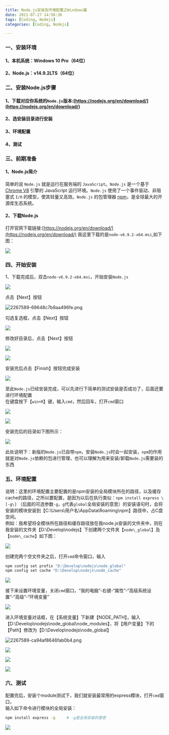 ```yaml
---
title: Node.js安装及环境配置之Windows篇
date: 2021-07-27 14:58:36
tags: [Coding, Nodejs]
categories: [Coding, Nodejs]

---
```


### 一、安装环境

#### 1、本机系统：Windows 10 Pro（64位）  

#### 2、Node.js：v14.9.2LTS（64位）

### 二、安装Node.js步骤

#### 1、下载对应你系统的`Node.js`版本:[https://nodejs.org/en/download/](https://nodejs.org/en/download/)  

#### 2、选安装目录进行安装  

#### 3、环境配置  

#### 4、测试

### 三、前期准备

#### 1、Node.js简介  

简单的说 `Node.js` 就是运行在服务端的 `JavaScript`。`Node.js` 是一个基于 [Chrome V8](https://developers.google.com/v8/) 引擎的 JavaScript 运行环境。`Node.js` 使用了一个事件驱动、非阻塞式 `I/O` 的模型，使其轻量又高效。`Node.js` 的包管理器 [npm](https://www.npmjs.com/)，是全球最大的开源库生态系统。  

#### 2、下载Node.js

打开官网下载链接:[https://nodejs.org/en/download/](https://nodejs.org/en/download/) 我这里下载的是`node-v6.9.2-x64.msi`,如下图：

![](https://s2.loli.net/2023/06/11/3LjmprtsZzcMXCY.png)

### 四、开始安装

1、下载完成后，双击`node-v6.9.2-x64.msi`，开始安装`Node.js`

![](https://s2.loli.net/2023/06/11/ePlCHa8wj9RNYWq.png)


点击【Next】按钮

![2267589-69648c7b8aa496fe.png](https://s2.loli.net/2023/06/11/REeDMSltri1P4Q3.png)


勾选复选框，点击【Next】按钮

![](https://s2.loli.net/2023/06/11/SJY7tc3hlwpDBg9.webp)


修改好目录后，点击【Next】按钮

![](https://s2.loli.net/2023/06/11/QztV6CZLfpObl78.png)

![](https://s2.loli.net/2023/06/11/uI9gdWkxaRKHbU8.png)


安装完后点击【Finish】按钮完成安装

![](https://s2.loli.net/2023/06/11/Y2J1mDjix46sfG8.png)

至此`Node.js`已经安装完成，可以先进行下简单的测试安装是否成功了，后面还要进行环境配置  
在键盘按下【`win+R`】键，输入`cmd`，然后回车，打开`cmd`窗口

![](https://s2.loli.net/2023/06/11/rNjD7qPXS6d5HlJ.png)

![](https://s2.loli.net/2023/06/11/tp41y5lzcaL2Xvn.png)

安装完后的目录如下图所示：

![](https://s2.loli.net/2023/06/11/pfUKy1BoFGjnYAd.png)

此处说明下：新版的`Node.js`已自带`npm`，安装`Node.js`时会一起安装，`npm`的作用就是对`Node.js`依赖的包进行管理，也可以理解为用来安装/卸载`Node.js`需要装的东西

### 五、环境配置

说明：这里的环境配置主要配置的是npm安装的全局模块所在的路径，以及缓存cache的路径，之所以要配置，是因为以后在执行类似：`npm install express \[-g\]` （后面的可选参数`-g`，`g`代表`global`全局安装的意思）的安装语句时，会将安装的模块安装到【C:\\Users\\用户名\\AppData\\Roaming\\npm】路径中，占C盘空间。  
例如：我希望将全模块所在路径和缓存路径放在我node.js安装的文件夹中，则在我安装的文件夹【D:\\Develop\\nodejs】下创建两个文件夹【`node\_global`】及【`node\_cache`】如下图：

![](https://s2.loli.net/2023/06/11/1dQ7HIF6W4nUvac.png)

创建完两个空文件夹之后，打开`cmd`命令窗口，输入

```bash
npm config set prefix "D:\Develop\nodejs\node_global"
npm config set cache "D:\Develop\nodejs\node_cache"
```

![](https://s2.loli.net/2023/06/11/Dc6UYuWmEr37SIi.png)

接下来设置环境变量，关闭`cmd`窗口，“我的电脑”-右键-“属性”-“高级系统设置”-“高级”-“环境变量”

![](https://s2.loli.net/2023/06/11/iCPYKhf6XWg3QRI.png)

进入环境变量对话框，在【系统变量】下新建【NODE\_PATH】，输入【D:\\Develop\\nodejs\\node\_global\\node\_modules】，将【用户变量】下的【Path】修改为【D:\\Develop\\nodejs\\node\_global】

![2267589-ca94af8646fab0b4.png](https://s2.loli.net/2023/06/11/ubOTI4PAFcRfrUd.png)

![](https://s2.loli.net/2023/06/11/pDYou6XxkRez4cJ.png)

![](https://s2.loli.net/2023/06/11/4SqiAOeawoDyL8v.png)

![](https://s2.loli.net/2023/06/11/s3uhiT5IxMPoKpD.png)

### 六、测试

配置完后，安装个module测试下，我们就安装最常用的express模块，打开`cmd`窗口，  
输入如下命令进行模块的全局安装：

```bash
npm install express -g     # -g是全局安装的意思
```

![](https://s2.loli.net/2023/06/11/MC5aNzjI9lWisqQ.png)


